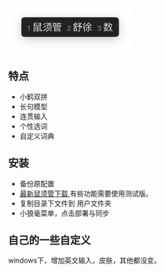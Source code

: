 <img alt="鼠须管" src="screenshot.png" width="50%" height="50%">


## 特点

- 小鹤双拼
- 长句模型
- 连贯输入
- 个性选词
- 自定义词典

## 安装

- 备份原配置
- [最新鼠须管下载](https://dl.bintray.com/rime/squirrel/),有些功能需要使用测试版。
- 复制目录下文件到 用户文件夹
- 小狼毫菜单，点击部署与同步


## 自己的一些自定义
windows下，增加英文输入，皮肤，其他都没变。
